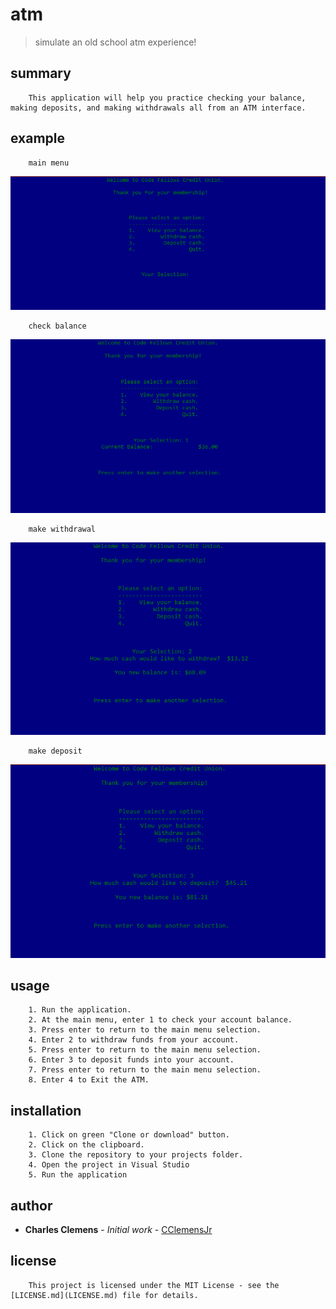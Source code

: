 # atm
>simulate an old school atm experience!

## summary
```
	This application will help you practice checking your balance, making deposits, and making withdrawals all from an ATM interface.
```

## example
```
	main menu
```
![alt text](https://github.com/CClemensJr/Lab02-UNIT-TESTING/blob/master/assets/main_menu.PNG)

```
	check balance
```
![alt text](https://github.com/CClemensJr/Lab02-UNIT-TESTING/blob/master/assets/check_balance.PNG)

```
	make withdrawal
```
![alt text](https://github.com/CClemensJr/Lab02-UNIT-TESTING/blob/master/assets/make_withdrawal.PNG)

```
	make deposit
```
![alt text](https://github.com/CClemensJr/Lab02-UNIT-TESTING/blob/master/assets/make_deposit.PNG)

## usage
```
	1. Run the application.
	2. At the main menu, enter 1 to check your account balance.
	3. Press enter to return to the main menu selection.
	4. Enter 2 to withdraw funds from your account.
	5. Press enter to return to the main menu selection.
	6. Enter 3 to deposit funds into your account.
	7. Press enter to return to the main menu selection.
	8. Enter 4 to Exit the ATM.
```

## installation
```
	1. Click on green "Clone or download" button.
	2. Click on the clipboard.
	3. Clone the repository to your projects folder.
	4. Open the project in Visual Studio
	5. Run the application
```

## author

* **Charles Clemens** - *Initial work* - [CClemensJr](https://github.com/CClemensJr)


## license
```
	This project is licensed under the MIT License - see the [LICENSE.md](LICENSE.md) file for details.
```